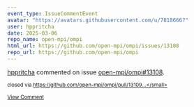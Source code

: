 ```yaml
---
event_type: IssueCommentEvent
avatar: "https://avatars.githubusercontent.com/u/7818666?"
user: hppritcha
date: 2025-03-06
repo_name: open-mpi/ompi
html_url: https://github.com/open-mpi/ompi/issues/13108
repo_url: https://github.com/open-mpi/ompi
---
```


<a href='https://github.com/hppritcha' target='_blank'>hppritcha</a> commented on issue <a href='https://github.com/open-mpi/ompi/issues/13108' target='_blank'>open-mpi/ompi#13108</a>.

<small>closed via https://github.com/open-mpi/ompi/pull/13109...</small>

<a href='https://github.com/open-mpi/ompi/issues/13108' target='_blank'>View Comment</a>